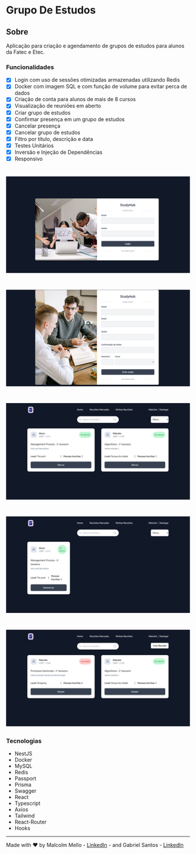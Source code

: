 <h1>Grupo De Estudos</h1>


<h2>Sobre</h2>
<p> Aplicação para criação e agendamento de grupos de estudos para alunos da Fatec e Etec. <br />
</p>

### Funcionalidades
- [x] Login com uso de sessões otimizadas armazenadas utilizando Redis
- [X] Docker com imagem SQL e com função de volume para evitar perca de dados
- [x] Criação de conta para alunos de mais de 8 cursos
- [x] Visualização de reuniões em aberto
- [X] Criar grupo de estudos
- [X] Confirmar presença em um grupo de estudos
- [X] Cancelar presença
- [X] Cancelar grupo de estudos
- [X] Filtro por título, descrição e data
- [X] Testes Unitários
- [X] Inversão e Injeção de Dependências 
- [X] Responsivo

<h1>
    <img alt="Readme" title= "Readme" src="./pics/login.png" />
</h1>

<h1>
    <img alt="Readme" title= "Readme" src="./pics/signup.png" />
</h1>

<h1>
    <img alt="Readme" title= "Readme" src="./pics/home.png" />
</h1>

<h1>
    <img alt="Readme" title= "Readme" src="./pics/scheduledmeetings.png" />
</h1>

<h1>
    <img alt="Readme" title= "Readme" src="./pics/mymeetings.png" />
</h1>

### Tecnologias
- NestJS
- Docker
- MySQL
- Redis
- Passport
- Prisma
- Swagger
- React
- Typescript
- Axios
- Tailwind
- React-Router
- Hooks

---

Made with ❤️ by Malcolm Mello - [LinkedIn](https://www.linkedin.com/in/malcolm-lima/) - and Gabriel Santos - [LinkedIn](https://www.linkedin.com/in/gabriel-santos-0aa008215/) 